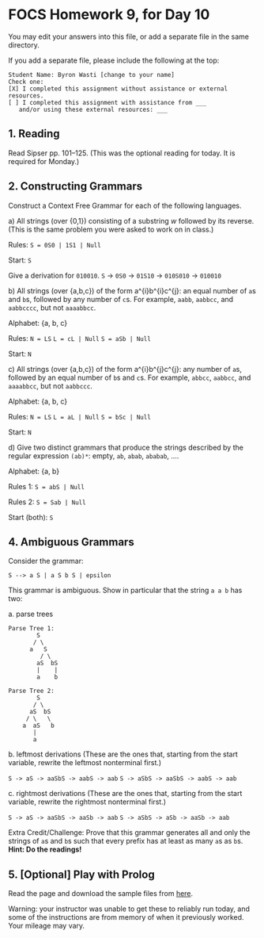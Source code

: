 # FOCS Homework 9, for Day 10

You may edit your answers into this file, or add a separate file in the same directory.

If you add a separate file, please include the following at the top:

```
Student Name: Byron Wasti [change to your name]
Check one:
[X] I completed this assignment without assistance or external resources.
[ ] I completed this assignment with assistance from ___
   and/or using these external resources: ___
```

## 1. Reading

Read Sipser pp. 101–125. (This was the optional reading for today. It is required for Monday.)

## 2. Constructing Grammars

Construct a Context Free Grammar for each of the following languages.

a) All strings (over {0,1}) consisting of a substring _w_ followed by its reverse. (This is the same problem you were asked to work on in class.)

Rules:
`S = 0S0 | 1S1 | Null`

Start: `S`

Give a derivation for `010010`.
`S` -> `0S0` -> `01S10` -> `010S010` -> `010010`

b) All strings (over {a,b,c}) of the form a^{i}b^{i}c^{j}: an equal number of `a`s and `b`s, followed by any number of `c`s. For example, `aabb`, `aabbcc`, and `aabbcccc`, but not `aaaabbcc`.

Alphabet: {a, b, c}

Rules:
`N = LS`
`L = cL | Null`
`S = aSb | Null`

Start: `N`


c) All strings (over {a,b,c}) of the form a^{i}b^{j}c^{j}: any number of `a`s, followed by an equal number of `b`s and `c`s. For example, `abbcc`, `aabbcc`, and `aaaabbcc`, but not `aabbccc`.

Alphabet: {a, b, c}

Rules:
`N = LS`
`L = aL | Null`
`S = bSc | Null`

Start: `N`

d) Give two distinct grammars that produce the strings described by the regular expression `(ab)*`: empty, `ab`, `abab`, `ababab`, ….

Alphabet: {a, b}

Rules 1:
`S = abS | Null`

Rules 2:
`S = Sab | Null`

Start (both): `S`

## 4. Ambiguous Grammars

Consider the grammar:

    S --> a S | a S b S | epsilon 

This grammar is ambiguous. Show in particular that the string `a a b` has
two:

a. parse trees


```
Parse Tree 1:
        S
       / \
      a   S
         / \
        aS  bS
        |    |
        a    b
```

```
Parse Tree 2:
        S
       / \
      aS  bS
     / \   \
    a  aS   b
       |
       a
```



b. leftmost derivations (These are the ones that, starting from the start variable, rewrite the leftmost nonterminal first.)

`S -> aS -> aaSbS -> aabS -> aab`
`S -> aSbS -> aaSbS -> aabS -> aab`

c. rightmost derivations (These are the ones that, starting from the start variable, rewrite the rightmost nonterminal first.)

`S -> aS -> aaSbS -> aaSb -> aab`
`S -> aSbS -> aSb -> aaSb -> aab`

Extra Credit/Challenge: Prove that this grammar generates all and only the strings of `a`s and `b`s such that every prefix has at least as many `a`s as `b`s. **Hint: Do the readings!**

## 5. [Optional] Play with Prolog

Read the page and download the sample files from [here](https://sites.google.com/site/focs16fall/prolog).

Warning: your instructor was unable to get these to reliably run today, and some of the instructions are from memory of when it previously worked. Your mileage may vary.
